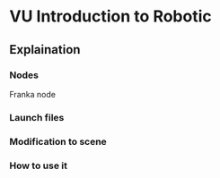 # VU Introduction to Robotic

## Explaination

### Nodes
Franka node 

### Launch files

### Modification to scene


### How to use it